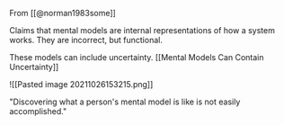 From [[@norman1983some]]

Claims that mental models are internal representations of how a system works. They are incorrect, but functional. 


These models can include uncertainty. [[Mental Models Can Contain Uncertainty]]

![[Pasted image 20211026153215.png]]


"Discovering what a person's mental model is like is not easily accomplished."

